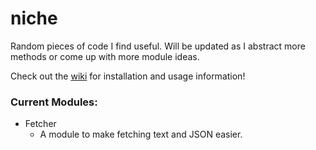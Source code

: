 # niche
Random pieces of code I find useful. Will be updated as I abstract more methods or come up with more module ideas.

Check out the [wiki](https://github.com/tom-ricci/niche/wiki) for installation and usage information!

### Current Modules:
* Fetcher
    * A module to make fetching text and JSON easier.